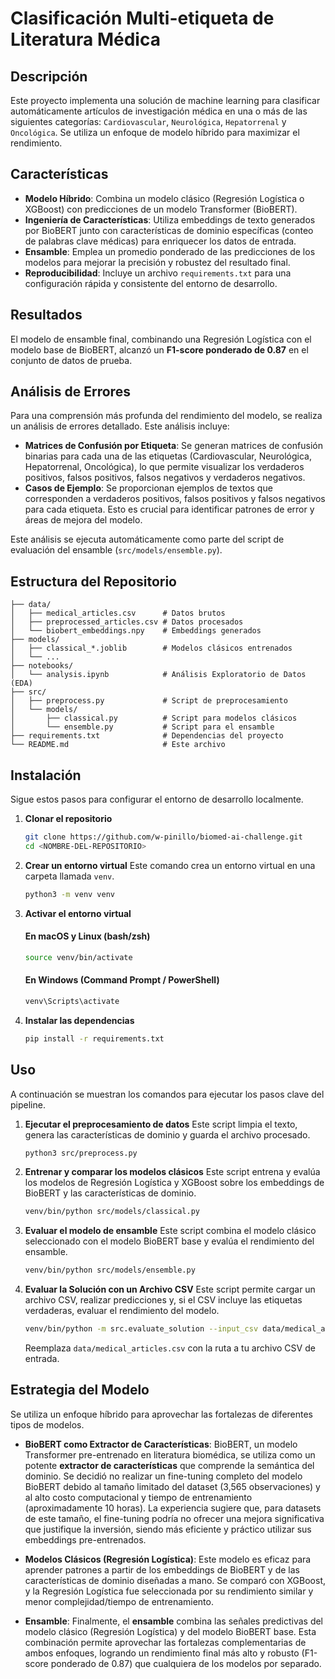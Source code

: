 # Clasificación Multi-etiqueta de Literatura Médica

## Descripción

Este proyecto implementa una solución de machine learning para clasificar automáticamente artículos de investigación médica en una o más de las siguientes categorías: `Cardiovascular`, `Neurológica`, `Hepatorrenal` y `Oncológica`. Se utiliza un enfoque de modelo híbrido para maximizar el rendimiento.

## Características

- **Modelo Híbrido**: Combina un modelo clásico (Regresión Logística o XGBoost) con predicciones de un modelo Transformer (BioBERT).
- **Ingeniería de Características**: Utiliza embeddings de texto generados por BioBERT junto con características de dominio específicas (conteo de palabras clave médicas) para enriquecer los datos de entrada.
- **Ensamble**: Emplea un promedio ponderado de las predicciones de los modelos para mejorar la precisión y robustez del resultado final.
- **Reproducibilidad**: Incluye un archivo `requirements.txt` para una configuración rápida y consistente del entorno de desarrollo.

## Resultados

El modelo de ensamble final, combinando una Regresión Logística con el modelo base de BioBERT, alcanzó un **F1-score ponderado de 0.87** en el conjunto de datos de prueba.

## Análisis de Errores

Para una comprensión más profunda del rendimiento del modelo, se realiza un análisis de errores detallado. Este análisis incluye:

-   **Matrices de Confusión por Etiqueta**: Se generan matrices de confusión binarias para cada una de las etiquetas (Cardiovascular, Neurológica, Hepatorrenal, Oncológica), lo que permite visualizar los verdaderos positivos, falsos positivos, falsos negativos y verdaderos negativos.
-   **Casos de Ejemplo**: Se proporcionan ejemplos de textos que corresponden a verdaderos positivos, falsos positivos y falsos negativos para cada etiqueta. Esto es crucial para identificar patrones de error y áreas de mejora del modelo.

Este análisis se ejecuta automáticamente como parte del script de evaluación del ensamble (`src/models/ensemble.py`).

## Estructura del Repositorio

```
├── data/
│   ├── medical_articles.csv      # Datos brutos
│   ├── preprocessed_articles.csv # Datos procesados
│   └── biobert_embeddings.npy    # Embeddings generados
├── models/
│   ├── classical_*.joblib        # Modelos clásicos entrenados
│   └── ...
├── notebooks/
│   └── analysis.ipynb            # Análisis Exploratorio de Datos (EDA)
├── src/
│   ├── preprocess.py             # Script de preprocesamiento
│   └── models/
│       ├── classical.py          # Script para modelos clásicos
│       └── ensemble.py           # Script para el ensamble
├── requirements.txt              # Dependencias del proyecto
└── README.md                     # Este archivo
```

## Instalación

Sigue estos pasos para configurar el entorno de desarrollo localmente.

1. **Clonar el repositorio**
   ```bash
   git clone https://github.com/w-pinillo/biomed-ai-challenge.git
   cd <NOMBRE-DEL-REPOSITORIO>
   ```

2. **Crear un entorno virtual**
   Este comando crea un entorno virtual en una carpeta llamada `venv`.
   ```bash
   python3 -m venv venv
   ```

3. **Activar el entorno virtual**

   #### En macOS y Linux (bash/zsh)
   ```bash
   source venv/bin/activate
   ```

   #### En Windows (Command Prompt / PowerShell)
   ```bash
   venv\Scripts\activate
   ```

4. **Instalar las dependencias**
   ```bash
   pip install -r requirements.txt
   ```

## Uso

A continuación se muestran los comandos para ejecutar los pasos clave del pipeline.

1. **Ejecutar el preprocesamiento de datos**
   Este script limpia el texto, genera las características de dominio y guarda el archivo procesado.
   ```bash
   python3 src/preprocess.py
   ```

2. **Entrenar y comparar los modelos clásicos**
   Este script entrena y evalúa los modelos de Regresión Logística y XGBoost sobre los embeddings de BioBERT y las características de dominio.
   ```bash
   venv/bin/python src/models/classical.py
   ```

3. **Evaluar el modelo de ensamble**
   Este script combina el modelo clásico seleccionado con el modelo BioBERT base y evalúa el rendimiento del ensamble.
   ```bash
   venv/bin/python src/models/ensemble.py
   ```

4. **Evaluar la Solución con un Archivo CSV**
   Este script permite cargar un archivo CSV, realizar predicciones y, si el CSV incluye las etiquetas verdaderas, evaluar el rendimiento del modelo.

   ```bash
   venv/bin/python -m src.evaluate_solution --input_csv data/medical_articles.csv
   ```
   Reemplaza `data/medical_articles.csv` con la ruta a tu archivo CSV de entrada.

## Estrategia del Modelo

Se utiliza un enfoque híbrido para aprovechar las fortalezas de diferentes tipos de modelos.

-   **BioBERT como Extractor de Características**: BioBERT, un modelo Transformer pre-entrenado en literatura biomédica, se utiliza como un potente **extractor de características** que comprende la semántica del dominio. Se decidió no realizar un fine-tuning completo del modelo BioBERT debido al tamaño limitado del dataset (3,565 observaciones) y al alto costo computacional y tiempo de entrenamiento (aproximadamente 10 horas). La experiencia sugiere que, para datasets de este tamaño, el fine-tuning podría no ofrecer una mejora significativa que justifique la inversión, siendo más eficiente y práctico utilizar sus embeddings pre-entrenados.

-   **Modelos Clásicos (Regresión Logística)**: Este modelo es eficaz para aprender patrones a partir de los embeddings de BioBERT y de las características de dominio diseñadas a mano. Se comparó con XGBoost, y la Regresión Logística fue seleccionada por su rendimiento similar y menor complejidad/tiempo de entrenamiento.

-   **Ensamble**: Finalmente, el **ensamble** combina las señales predictivas del modelo clásico (Regresión Logística) y del modelo BioBERT base. Esta combinación permite aprovechar las fortalezas complementarias de ambos enfoques, logrando un rendimiento final más alto y robusto (F1-score ponderado de 0.87) que cualquiera de los modelos por separado.
